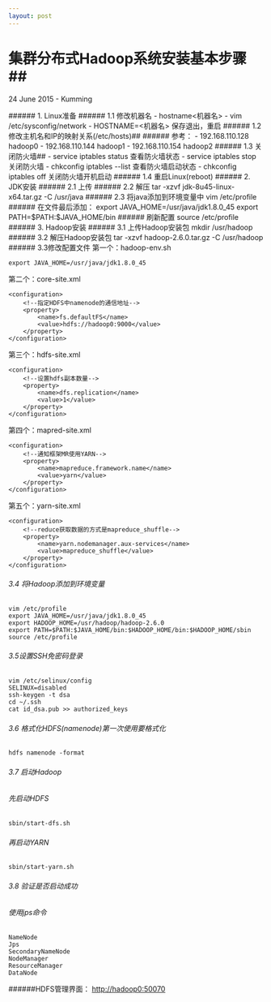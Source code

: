 ```yaml
---
layout: post
---
```

# 集群分布式Hadoop系统安装基本步骤##
<p class="meta">24 June 2015 - Kumming</p>
###### 1. Linux准备
###### 1.1 修改机器名
- hostname<机器名>
- vim /etc/sysconfig/network
- HOSTNAME=<机器名> 保存退出，重启
###### 1.2 修改主机名和IP的映射关系(/etc/hosts)##
###### 参考：
- 192.168.110.128 hadoop0
- 192.168.110.144 hadoop1
- 192.168.110.154 hadoop2
###### 1.3 关闭防火墙##
- service iptables status 查看防火墙状态
- service iptables stop 关闭防火墙
- chkconfig iptables --list 查看防火墙启动状态
- chkconfig iptables off 关闭防火墙开机启动
###### 1.4 重启Linux(reboot)
###### 2. JDK安装
###### 2.1 上传
###### 2.2 解压
    tar -xzvf jdk-8u45-linux-x64.tar.gz -C /usr/java
###### 2.3 将java添加到环境变量中
    vim /etc/profile
###### 在文件最后添加：
    export JAVA_HOME=/usr/java/jdk1.8.0_45
    export PATH=$PATH:$JAVA_HOME/bin
###### 刷新配置
    source /etc/profile
###### 3. Hadoop安装
###### 3.1 上传Hadoop安装包
    mkdir /usr/hadoop
###### 3.2 解压Hadoop安装包
    tar -xzvf hadoop-2.6.0.tar.gz -C /usr/hadoop
###### 3.3修改配置文件
第一个：hadoop-env.sh
    
    export JAVA_HOME=/usr/java/jdk1.8.0_45
第二个：core-site.xml

    <configuration>
       	<!--指定HDFS中namenode的通信地址-->
    	<property>
    		<name>fs.defaultFS</name>
    		<value>hdfs://hadoop0:9000</value>
    	</property>
    </configuration>
第三个：hdfs-site.xml

    <configuration>
    	<!--设置hdfs副本数量-->
    	<property>
    		<name>dfs.replication</name>
    		<value>1</value>
    	</property>
    </configuration>
第四个：mapred-site.xml

    <configuration>
    	<!--通知框架MR使用YARN-->
    	<property>
    		<name>mapreduce.framework.name</name>
    		<value>yarn</value>
    	</property>
    </configuration>
第五个：yarn-site.xml

    <configuration>
    	<!--reduce获取数据的方式是mapreduce_shuffle-->
		<property>
			<name>yarn.nodemanager.aux-services</name>
			<value>mapreduce_shuffle</value>
		</property>
	</configuration>
###### 3.4 将Hadoop添加到环境变量
    vim /etc/profile
	export JAVA_HOME=/usr/java/jdk1.8.0_45
	export HADOOP_HOME=/usr/hadoop/hadoop-2.6.0
	export PATH=$PATH:$JAVA_HOME/bin:$HADOOP_HOME/bin:$HADOOP_HOME/sbin
	source /etc/profile
###### 3.5设置SSH免密码登录
    vim /etc/selinux/config
	SELINUX=disabled
	ssh-keygen -t dsa
	cd ~/.ssh
	cat id_dsa.pub >> authorized_keys
###### 3.6 格式化HDFS(namenode)第一次使用要格式化
    hdfs namenode -format
###### 3.7 启动Hadoop
###### 先启动HDFS
    sbin/start-dfs.sh
###### 再启动YARN
    sbin/start-yarn.sh
###### 3.8 验证是否启动成功
###### 使用jps命令
    NameNode
    Jps
    SecondaryNameNode
    NodeManager
    ResourceManager
    DataNode
######HDFS管理界面：
[http://hadoop0:50070](http://hadoop0:50070)